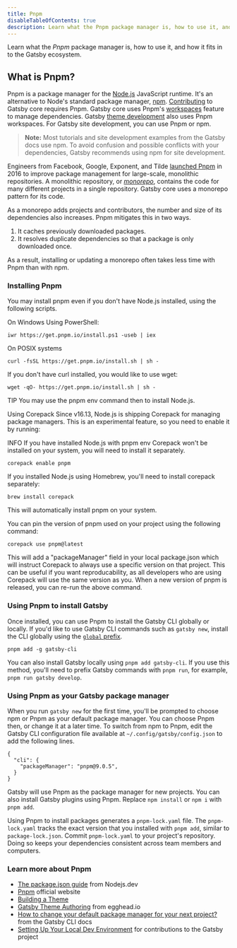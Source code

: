 ```yaml
---
title: Pnpm
disableTableOfContents: true
description: Learn what the Pnpm package manager is, how to use it, and how it fits in to the Gatsby ecosystem.
---
```


Learn what the _Pnpm_ package manager is, how to use it, and how it fits in to the Gatsby ecosystem.

## What is Pnpm?

Pnpm is a package manager for the [Node.js](/docs/glossary/node) JavaScript runtime. It's an alternative to Node's standard package manager, [npm](/docs/glossary/npm). [Contributing](/contributing/code-contributions#setting-up-your-local-dev-environment) to Gatsby core requires Pnpm. Gatsby core uses Pnpm's [workspaces](https://yarnpkg.com/lang/en/docs/workspaces/) feature to manage dependencies. Gatsby [theme development](/tutorial/building-a-theme/) also uses Pnpm workspaces. For Gatsby site development, you can use Pnpm or npm.

> **Note:** Most tutorials and site development examples from the Gatsby docs use npm. To avoid confusion and possible conflicts with your dependencies, Gatsby recommends using npm for site development.

Engineers from Facebook, Google, Exponent, and Tilde [launched Pnpm](https://engineering.fb.com/web/pnpm-a-new-package-manager-for-javascript/) in 2016 to improve package management for large-scale, monolithic repositories. A monolithic repository, or [_monorepo_](https://en.wikipedia.org/wiki/Monorepo), contains the code for many different projects in a single repository. Gatsby core uses a monorepo pattern for its code.

As a monorepo adds projects and contributors, the number and size of its dependencies also increases. Pnpm mitigates this in two ways.

1. It caches previously downloaded packages.
2. It resolves duplicate dependencies so that a package is only downloaded once.

As a result, installing or updating a monorepo often takes less time with Pnpm than with npm.

### Installing Pnpm

You may install pnpm even if you don't have Node.js installed, using the following scripts.

On Windows
Using PowerShell:

```shell
iwr https://get.pnpm.io/install.ps1 -useb | iex
```

On POSIX systems

```shell
curl -fsSL https://get.pnpm.io/install.sh | sh -
```

If you don't have curl installed, you would like to use wget:

```shell
wget -qO- https://get.pnpm.io/install.sh | sh -
```

TIP
You may use the pnpm env command then to install Node.js.

Using Corepack
Since v16.13, Node.js is shipping Corepack for managing package managers. This is an experimental feature, so you need to enable it by running:

INFO
If you have installed Node.js with pnpm env Corepack won't be installed on your system, you will need to install it separately.

```shell
corepack enable pnpm
```

If you installed Node.js using Homebrew, you'll need to install corepack separately:

```shell
brew install corepack
```

This will automatically install pnpm on your system.

You can pin the version of pnpm used on your project using the following command:

```shell
corepack use pnpm@latest
```

This will add a "packageManager" field in your local package.json which will instruct Corepack to always use a specific version on that project. This can be useful if you want reproducability, as all developers who are using Corepack will use the same version as you. When a new version of pnpm is released, you can re-run the above command.

### Using Pnpm to install Gatsby

Once installed, you can use Pnpm to install the Gatsby CLI globally or locally. If you'd like to use Gatsby CLI commands such as `gatsby new`, install the CLI globally using the [`global` prefix](https://classic.yarnpkg.com/en/docs/cli/global/).

```shell
pnpm add -g gatsby-cli
```

You can also install Gatsby locally using `pnpm add gatsby-cli`. If you use this method, you'll need to prefix Gatsby commands with `pnpm run`, for example, `pnpm run gatsby develop`.

### Using Pnpm as your Gatsby package manager

When you run `gatsby new` for the first time, you'll be prompted to choose npm or Pnpm as your default package manager. You can choose Pnpm then, or change it at a later time. To switch from npm to Pnpm, edit the Gatsby CLI configuration file available at `~/.config/gatsby/config.json` to add the following lines.

```shell
{
  "cli": {
    "packageManager": "pnpm@9.0.5",
  }
}
```

Gatsby will use Pnpm as the package manager for new projects. You can also install Gatsby plugins using Pnpm. Replace `npm install` or `npm i` with `pnpm add`.

Using Pnpm to install packages generates a `pnpm-lock.yaml` file. The `pnpm-lock.yaml` tracks the exact version that you installed with `pnpm add`, similar to `package-lock.json`. Commit `pnpm-lock.yaml` to your project's repository. Doing so keeps your dependencies consistent across team members and computers.

### Learn more about Pnpm

- [The package.json guide](https://nodejs.dev/learn/the-package-json-guide) from Nodejs.dev
- [Pnpm](https://pnpm.io) official website
- [Building a Theme](/tutorial/building-a-theme/)
- [Gatsby Theme Authoring](https://egghead.io/courses/gatsby-theme-authoring) from egghead.io
- [How to change your default package manager for your next project?](/docs/reference/gatsby-cli/#how-to-change-your-default-package-manager-for-your-next-project) from the Gatsby CLI docs
- [Setting Up Your Local Dev Environment](/contributing/code-contributions#setting-up-your-local-dev-environment) for contributions to the Gatsby project
